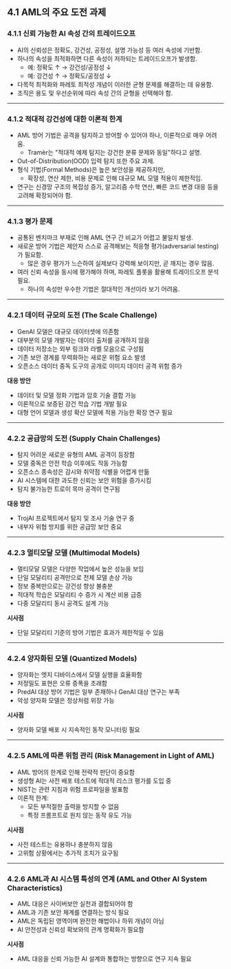 ## 4.1 AML의 주요 도전 과제

### 4.1.1 신뢰 가능한 AI 속성 간의 트레이드오프

- AI의 신뢰성은 정확도, 강건성, 공정성, 설명 가능성 등 여러 속성에 기반함.
- 하나의 속성을 최적화하면 다른 속성이 저하되는 트레이드오프가 발생함.
    - 예: 정확도 ↑ → 강건성/공정성 ↓
    - 예: 강건성 ↑ → 정확도/공정성 ↓
- 다목적 최적화와 파레토 최적성 개념이 이러한 균형 문제를 해결하는 데 유용함.
- 조직은 용도 및 우선순위에 따라 속성 간의 균형을 선택해야 함.

---

### 4.1.2 적대적 강건성에 대한 이론적 한계

- AML 방어 기법은 공격을 탐지하고 방어할 수 있어야 하나, 이론적으로 매우 어려움.
    - Tramèr는 "적대적 예제 탐지는 강건한 분류 문제와 동일"하다고 설명.
- Out-of-Distribution(OOD) 입력 탐지 또한 주요 과제.
- 형식 기법(Formal Methods)은 높은 보안성을 제공하지만,
    - 확장성, 연산 제한, 비용 문제로 인해 대규모 ML 모델 적용이 제한적임.
- 연구는 신경망 구조의 복잡성 증가, 알고리즘 수학 연산, 빠른 코드 변경 대응 등을 고려해 확장되어야 함.

---

### 4.1.3 평가 문제

- 공통된 벤치마크 부재로 인해 AML 연구 간 비교가 어렵고 불일치 발생.
- 새로운 방어 기법은 제안자 스스로 공격해보는 적응형 평가(adversarial testing)가 필요함.
    - 많은 경우 평가가 느슨하여 실제보다 강력해 보이지만, 곧 깨지는 경우 많음.
- 여러 신뢰 속성을 동시에 평가해야 하며, 파레토 플롯을 활용해 트레이드오프 분석 필요.
    - 하나의 속성만 우수한 기법은 절대적인 개선이라 보기 어려움.
    
---

### 4.2.1 데이터 규모의 도전 (The Scale Challenge)

- GenAI 모델은 대규모 데이터셋에 의존함
- 대부분의 모델 개발자는 데이터 출처를 공개하지 않음
- 데이터 저장소는 외부 링크와 라벨 모음으로 구성됨
- 기존 보안 경계를 무력화하는 새로운 위험 요소 발생
- 오픈소스 데이터 중독 도구의 공개로 이미지 데이터 공격 위험 증가

**대응 방안**

- 데이터 및 모델 정화 기법과 암호 기술 결합 가능
- 이론적으로 보증된 강건 학습 기법 개발 필요
- 대형 언어 모델과 생성 확산 모델에 적용 가능한 확장 연구 필요

---

### 4.2.2 공급망의 도전 (Supply Chain Challenges)

- 탐지 어려운 새로운 유형의 AML 공격이 등장함
- 모델 중독은 안전 학습 이후에도 작동 가능함
- 오픈소스 종속성은 감시와 취약점 식별을 어렵게 만듦
- AI 시스템에 대한 과도한 신뢰는 보안 위험을 증가시킴
- 탐지 불가능한 트로이 목마 공격이 연구됨

**대응 방안**

- TrojAI 프로젝트에서 탐지 및 조사 기술 연구 중
- 내부자 위협 방지를 위한 공급망 보안 중요

---

### 4.2.3 멀티모달 모델 (Multimodal Models)

- 멀티모달 모델은 다양한 작업에서 높은 성능을 보임
- 단일 모달리티 공격만으로 전체 모델 손상 가능
- 정보 중복만으로는 강건성 향상 불충분
- 적대적 학습은 모달리티 수 증가 시 계산 비용 급증
- 다중 모달리티 동시 공격도 설계 가능

**시사점**

- 단일 모달리티 기준의 방어 기법은 효과가 제한적일 수 있음

---

### 4.2.4 양자화된 모델 (Quantized Models)

- 양자화는 엣지 디바이스에서 모델 실행을 효율화함
- 저정밀도 표현은 오류 증폭을 초래함
- PredAI 대상 방어 기법은 일부 존재하나 GenAI 대상 연구는 부족
- 악성 양자화 모델은 정상처럼 위장 가능

**시사점**

- 양자화 모델 배포 시 지속적인 동작 모니터링 필요

---

### 4.2.5 AML에 따른 위험 관리 (Risk Management in Light of AML)

- AML 방어의 한계로 인해 전략적 판단이 중요함
- 생성형 AI는 사전 배포 테스트에 적대적 리스크 평가를 도입 중
- NIST는 관련 지침과 위험 프로파일을 발표함
- 이론적 한계:
    - 모든 부적절한 출력을 방지할 수 없음
    - 특정 프롬프트로 원치 않는 동작 유도 가능

**시사점**

- 사전 테스트는 유용하나 충분하지 않음
- 고위험 상황에서는 추가적 조치가 요구됨

---

### 4.2.6 AML과 AI 시스템 특성의 연계 (AML and Other AI System Characteristics)

- AML 대응은 사이버보안 실천과 결합되어야 함
- AML과 기존 보안 체계를 연결하는 방식 필요
- AML은 독립된 영역이며 완전한 해법이나 하위 개념이 아님
- AI 안전성과 신뢰성 확보와의 관계 명확화가 필요함

**시사점**

- AML 대응을 신뢰 가능한 AI 설계와 통합하는 방향으로 연구 지속 필요

